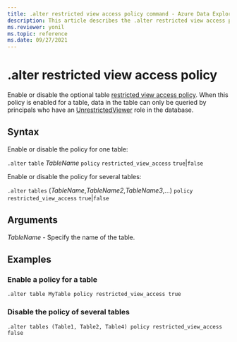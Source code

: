 ```yaml
---
title: .alter restricted view access policy command - Azure Data Explorer
description: This article describes the .alter restricted view access policy command in Azure Data Explorer.
ms.reviewer: yonil
ms.topic: reference
ms.date: 09/27/2021
---
```

# .alter restricted view access policy

Enable or disable the optional table [restricted view access policy](restrictedviewaccesspolicy.md). When this policy is enabled for a table, data in the table can only be queried by principals who have an [UnrestrictedViewer](../management/access-control/role-based-authorization.md) role in the database. 

## Syntax

Enable or disable the policy for one table:

`.alter` `table` *TableName* `policy` `restricted_view_access` `true`|`false`

Enable or disable the policy for several tables:

`.alter` `tables` (*TableName*,*TableName2*,*TableName3*,...) `policy` `restricted_view_access` `true`|`false`

## Arguments

*TableName* - Specify the name of the table. 

## Examples

### Enable a policy for a table

```kusto
.alter table MyTable policy restricted_view_access true
```

### Disable the policy of several tables

```kusto
.alter tables (Table1, Table2, Table4) policy restricted_view_access false
```

